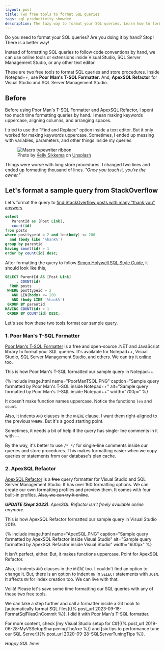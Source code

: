 ```yaml
---
layout: post
title: Two free tools to format SQL queries
tags: sql productivity showdev
description: The lazy way to format your SQL queries. Learn how to format your SQL queries with two free tools
---
```


Do you need to format your SQL queries? Are you doing it by hand? Stop! There is a better way!

Instead of formatting SQL queries to follow code conventions by hand, we can use online tools or extensions inside Visual Studio, SQL Server Management Studio, or any other text editor.

These are two free tools to format SQL queries and store procedures. Inside Notepad++, use **Poor Man's T-SQL Formatter**. And, **ApexSQL Refactor** for Visual Studio and SQL Server Management Studio.

## Before

Before using Poor Man's T-SQL Formatter and ApexSQL Refactor, I spent too much time formatting queries by hand. I mean making keywords uppercase, aligning columns, and arranging spaces.

I tried to use the "Find and Replace" option inside a text editor. But it only worked for making keywords uppercase. Sometimes, I ended up messing with variables, parameters, and other things inside my queries. 

<figure>
<img src="https://source.unsplash.com/-1_RZL8BGBM/800x400" alt="Macro typewriter ribbon" />

<figcaption><span>Photo by <a href="https://unsplash.com/@kellysikkema?utm_source=unsplash&amp;utm_medium=referral&amp;utm_content=creditCopyText">Kelly Sikkema</a> on <a href="https://unsplash.com/?utm_source=unsplash&amp;utm_medium=referral&amp;utm_content=creditCopyText">Unsplash</a></span></figcaption>
</figure>

Things were worse with long store procedures. I changed two lines and ended up formatting thousand of lines. _"Once you touch it, you're the owner."_

## Let's format a sample query from StackOverflow

Let's format the query to [find StackOverflow posts with many "thank you" answers](https://data.stackexchange.com/stackoverflow/query/886/posts-with-many-thank-you-answers).

```sql
select
   ParentId as [Post Link],
   count(id)
from posts
where posttypeid = 2 and len(body) <= 200
  and (body like '%hank%')
group by parentid
having count(id) > 1
order by count(id) desc;
```

After formatting the query to follow [Simon Holywell SQL Style Guide](https://www.sqlstyle.guide/), it should look like this,

```sql
SELECT ParentId AS [Post Link]
     , COUNT(id)
  FROM posts
 WHERE posttypeid = 2
   AND LEN(body) <= 200
   AND (body LIKE '%hank%')
 GROUP BY parentid
HAVING COUNT(id) > 1
 ORDER BY COUNT(id) DESC;
```

Let's see how these two tools format our sample query.

### 1. Poor Man's T-SQL Formatter

[Poor Man's T-SQL Formatter](https://github.com/TaoK/PoorMansTSqlFormatter) is a free and open-source .NET and JavaScript library to format your SQL queries. It's available for Notepad++, Visual Studio, SQL Server Management Studio, and others. We can [try it online](http://poorsql.com/) too.

This is how Poor Man's T-SQL formatted our sample query in Notepad++.

{% include image.html name="PoorManTSQL.PNG" caption="Sample query formatted by Poor Man's T-SQL inside Notepad++" alt="Sample query formatted by Poor Man's T-SQL inside Notepad++" width="700px" %}

It doesn't make function names uppercase. Notice the functions `len` and `count`.

Also, it indents `AND` clauses in the `WHERE` clause. I want them right-aligned to the previous `WHERE`. But it's a good starting point.

Sometimes, it needs a bit of help if the query has single-line comments in it with `--`.

By the way, it's better to use `/* */` for single-line comments inside our queries and store procedures. This makes formatting easier when we copy queries or statements from our database's plan cache.

### 2. ApexSQL Refactor

[ApexSQL Refactor](https://www.apexsql.com/sql-tools-refactor.aspx) is a ~~free~~ query formatter for Visual Studio and SQL Server Management Studio. It has over 160 formatting options. We can create our own formatting profiles and preview them. It comes with four built-in profiles. ~~Also, we can try it online~~.

_**UPDATE (Sept 2023)**: ApexSQL Refactor isn't freely available online anymore._

This is how ApexSQL Refactor formatted our sample query in Visual Studio 2019.

{% include image.html name="ApexSQL.PNG" caption="Sample query formatted by ApexSQL Refactor inside Visual Studio" alt="Sample query formatted by ApexSQL Refactor inside Visual Studio" width="600px" %}

It isn't perfect, either. But, it makes functions uppercase. Point for ApexSQL Refactor.

Also, it indents `AND` clauses in the `WHERE` too. I couldn't find an option to change it. But, there is an option to indent `ON` in `SELECT` statements with `JOIN`. It affects `ON` for index creation too. We can live with that.

Voilà! Please let's save some time formatting our SQL queries with any of these two free tools.

We can take a step further and call a formatter inside a Git hook to [automatically format SQL files]({% post_url 2023-09-18-FormatSqlFilesOnCommit %}). I did it with Poor Man's T-SQL formatter.

For more content, check [my Visual Studio setup for C#]({% post_url 2019-06-28-MyVSSetupSharpeningTheAxe %}) and [six tips to performance tune our SQL Server]({% post_url 2020-09-28-SQLServerTuningTips %}).

_Happy SQL time!_